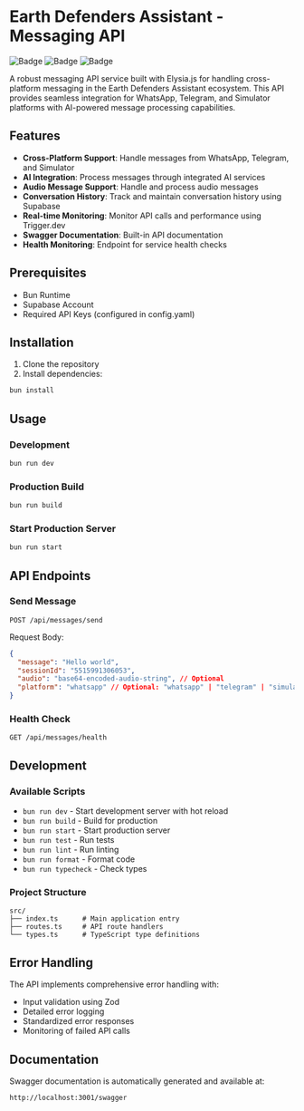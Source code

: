 # Earth Defenders Assistant - Messaging API

![Badge](https://img.shields.io/badge/Built%20with-Elysia-purple)
![Badge](https://img.shields.io/badge/Documentation-Swagger-green)
![Badge](https://img.shields.io/badge/Runtime-Bun-black)

A robust messaging API service built with Elysia.js for handling cross-platform messaging in the Earth Defenders Assistant ecosystem. This API provides seamless integration for WhatsApp, Telegram, and Simulator platforms with AI-powered message processing capabilities.

## Features

- **Cross-Platform Support**: Handle messages from WhatsApp, Telegram, and Simulator
- **AI Integration**: Process messages through integrated AI services
- **Audio Message Support**: Handle and process audio messages
- **Conversation History**: Track and maintain conversation history using Supabase
- **Real-time Monitoring**: Monitor API calls and performance using Trigger.dev
- **Swagger Documentation**: Built-in API documentation
- **Health Monitoring**: Endpoint for service health checks

## Prerequisites

- Bun Runtime
- Supabase Account
- Required API Keys (configured in config.yaml)

## Installation

1. Clone the repository
2. Install dependencies:
```bash
bun install
```

## Usage

### Development
```bash
bun run dev
```

### Production Build
```bash
bun run build
```

### Start Production Server
```bash
bun run start
```

## API Endpoints

### Send Message
```http
POST /api/messages/send
```

Request Body:
```json
{
  "message": "Hello world",
  "sessionId": "5515991306053",
  "audio": "base64-encoded-audio-string", // Optional
  "platform": "whatsapp" // Optional: "whatsapp" | "telegram" | "simulator"
}
```

### Health Check
```http
GET /api/messages/health
```

## Development

### Available Scripts

- `bun run dev` - Start development server with hot reload
- `bun run build` - Build for production
- `bun run start` - Start production server
- `bun run test` - Run tests
- `bun run lint` - Run linting
- `bun run format` - Format code
- `bun run typecheck` - Check types

### Project Structure

```
src/
├── index.ts      # Main application entry
├── routes.ts     # API route handlers
└── types.ts      # TypeScript type definitions
```

## Error Handling

The API implements comprehensive error handling with:
- Input validation using Zod
- Detailed error logging
- Standardized error responses
- Monitoring of failed API calls

## Documentation

Swagger documentation is automatically generated and available at:
```
http://localhost:3001/swagger
```
